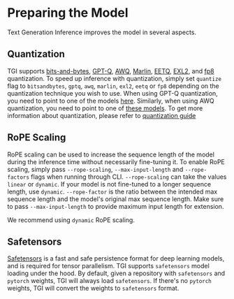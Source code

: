 # Preparing the Model

Text Generation Inference improves the model in several aspects.

## Quantization

TGI supports [bits-and-bytes](https://github.com/TimDettmers/bitsandbytes#bitsandbytes), [GPT-Q](https://arxiv.org/abs/2210.17323), [AWQ](https://arxiv.org/abs/2306.00978), [Marlin](https://github.com/IST-DASLab/marlin), [EETQ](https://github.com/NetEase-FuXi/EETQ), [EXL2](https://github.com/turboderp/exllamav2), and [fp8](https://developer.nvidia.com/blog/nvidia-arm-and-intel-publish-fp8-specification-for-standardization-as-an-interchange-format-for-ai/) quantization. To speed up inference with quantization, simply set `quantize` flag to `bitsandbytes`, `gptq`, `awq`, `marlin`, `exl2`, `eetq` or `fp8` depending on the quantization technique you wish to use. When using GPT-Q quantization, you need to point to one of the models [here](https://huggingface.co/models?search=gptq). Similarly, when using AWQ quantization, you need to point to one of [these models](https://huggingface.co/models?search=awq). To get more information about quantization, please refer to [quantization guide](./../conceptual/quantization)


## RoPE Scaling

RoPE scaling can be used to increase the sequence length of the model during the inference time without necessarily fine-tuning it. To enable RoPE scaling, simply pass `--rope-scaling`, `--max-input-length` and `--rope-factors` flags when running through CLI. `--rope-scaling` can take the values `linear` or `dynamic`. If your model is not fine-tuned to a longer sequence length, use `dynamic`. `--rope-factor` is the ratio between the intended max sequence length and the model's original max sequence length. Make sure to pass `--max-input-length` to provide maximum input length for extension.

<Tip>

We recommend using `dynamic` RoPE scaling.

</Tip>

## Safetensors

[Safetensors](https://github.com/huggingface/safetensors) is a fast and safe persistence format for deep learning models, and is required for tensor parallelism. TGI supports `safetensors` model loading under the hood. By default, given a repository with `safetensors` and `pytorch` weights, TGI will always load `safetensors`. If there's no `pytorch` weights, TGI will convert the weights to `safetensors` format.
